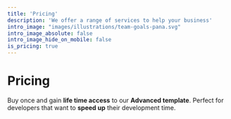 ```yaml
---
title: 'Pricing'
description: 'We offer a range of services to help your business'
intro_image: "images/illustrations/team-goals-pana.svg"
intro_image_absolute: false
intro_image_hide_on_mobile: false
is_pricing: true
---
```


# Pricing

Buy once and gain **life time access** to our **Advanced template**. Perfect for developers that want to **speed up** their development time.
